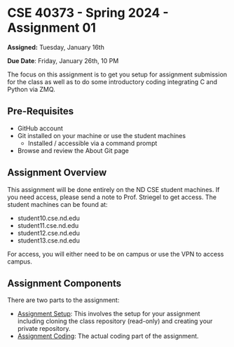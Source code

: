 # CSE 40373 - Spring 2024 - Assignment 01

**Assigned:** Tuesday, January 16th

**Due Date**: Friday, January 26th, 10 PM

The focus on this assignment is to get you setup for assignment submission for the class as well as to do some introductory coding integrating C and Python via ZMQ.  

## Pre-Requisites

* GitHub account
* Git installed on your machine or use the student machines
	* Installed / accessible via a command prompt
* Browse and review the About Git page

## Assignment Overview

This assignment will be done entirely on the ND CSE student machines.  If you need access, please send a note to Prof. Striegel to get access.  The student machines can be found at:

* student10.cse.nd.edu
* student11.cse.nd.edu
* student12.cse.nd.edu
* student13.cse.nd.edu

For access, you will either need to be on campus or use the VPN to access campus.  

## Assignment Components

There are two parts to the assignment:

* [Assignment Setup](https://github.com/adstriegel/cse40373-sp24/blob/main/assignments/assignment01/assignment01-setup.md): This involves the setup for your assignment including cloning the class repository (read-only) and creating your private repository.
* [Assignment Coding](https://github.com/adstriegel/cse40373-sp24/blob/main/assignments/assignment01/assignment01-coding.md): The actual coding part of the assignment.  

